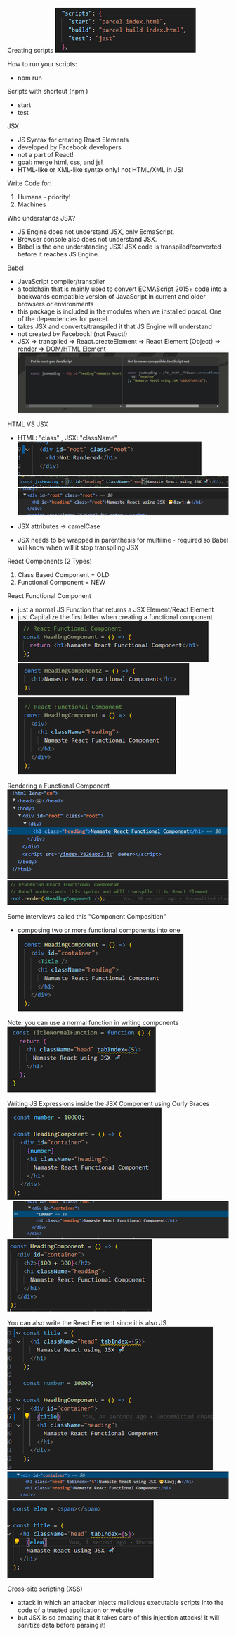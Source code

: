 Creating scripts
![scripts-for-start-and-build](image.png)

How to run your scripts:
- npm run <script-name>

Scripts with shortcut (npm <script-name>)
- start
- test


JSX
- JS Syntax for creating React Elements
- developed by Facebook developers
- not a part of React!
- goal: merge html, css, and js!
- HTML-like or XML-like syntax only! not HTML/XML in JS!

Write Code for:
1. Humans - priority!
2. Machines

Who understands JSX?
- JS Engine does not understand JSX, only EcmaScript.
- Browser console also does not understand JSX.
- Babel is the one understanding JSX! JSX code is transpiled/converted before it reaches JS Engine.

Babel
- JavaScript compiler/transpiler
- a toolchain that is mainly used to convert ECMAScript 2015+ code into a backwards compatible version of JavaScript in current and older browsers or environments
- this package is included in the modules when we installed *parcel*. One of the dependencies for parcel. 
- takes JSX and converts/transpiled it that JS Engine will understand
- not created by Facebook! (not React!)
- JSX => transpiled => React.createElement => React Element (Object) => render => DOM/HTML Element
![babel-compiler-in-action-playground](image-1.png)



HTML VS JSX
- HTML: "class" , JSX: "className"
![html-class](image-2.png)
![JSX-className](image-3.png)
![DOM-rendered](image-4.png)

- JSX attributes -> camelCase
- JSX needs to be wrapped in parenthesis for multiline - required so Babel will know when will it stop transpiling JSX

React Components (2 Types)
1. Class Based Component = OLD
2. Functional Component = NEW


React Functional Component
- just a normal JS Function that returns a JSX Element/React Element
- just Capitalize the first letter when creating a functional component
![react-functional-component](image-6.png)
![other-syntax-implicit-return](image-7.png)
![nested-react-elements](image-8.png)

Rendering a Functional Component
![rendered-functional-component-inside-DOM](image-9.png)
![rendering-in-js](image-10.png)


Some interviews called this "Component Composition"
- composing two or more functional components into one
![component-composition](image-11.png)

Note: you can use a normal function in writing components
![normal-functions](image-12.png)


Writing JS Expressions inside the JSX Component using Curly Braces
![writing-js-expression-inside-JSX](image-13.png)
![dom-js-expression-inside-JSX](image-14.png)
![any-js-expression](image-15.png)

You can also write the React Element since it is also JS
![react-element-in-jsx](image-16.png)
![react-element-in-jsx-in-dom](image-17.png)
![react-elem-in-jsx](image-18.png)

Cross-site scripting (XSS)
- attack in which an attacker injects malicious executable scripts into the code of a trusted application or website
- but JSX is so amazing that it takes care of this injection attacks! It will sanitize data before parsing it!